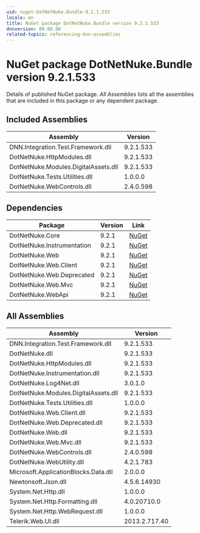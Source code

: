 ```yaml
---
uid: nuget-DotNetNuke.Bundle-9.2.1.533
locale: en
title: NuGet package DotNetNuke.Bundle version 9.2.1.533
dnnversion: 09.08.00
related-topics: referencing-dnn-assemblies
---
```


# NuGet package DotNetNuke.Bundle version 9.2.1.533
Details of published NuGet package.
*All Assemblies* lists all the assemblies that are included in this package or any dependent package.

## Included Assemblies

|Assembly|Version|
|---|---|
|DNN.Integration.Test.Framework.dll|9.2.1.533|
|DotNetNuke.HttpModules.dll|9.2.1.533|
|DotNetNuke.Modules.DigitalAssets.dll|9.2.1.533|
|DotNetNuke.Tests.Utilities.dll|1.0.0.0|
|DotNetNuke.WebControls.dll|2.4.0.598|

## Dependencies

|Package|Version|Link|
|---|---|---|
|DotNetNuke.Core|9.2.1|[NuGet](https://www.nuget.org/packages/DotNetNuke.Core/9.2.1)|
|DotNetNuke.Instrumentation|9.2.1|[NuGet](https://www.nuget.org/packages/DotNetNuke.Instrumentation/9.2.1)|
|DotNetNuke.Web|9.2.1|[NuGet](https://www.nuget.org/packages/DotNetNuke.Web/9.2.1)|
|DotNetNuke.Web.Client|9.2.1|[NuGet](https://www.nuget.org/packages/DotNetNuke.Web.Client/9.2.1)|
|DotNetNuke.Web.Deprecated|9.2.1|[NuGet](https://www.nuget.org/packages/DotNetNuke.Web.Deprecated/9.2.1)|
|DotNetNuke.Web.Mvc|9.2.1|[NuGet](https://www.nuget.org/packages/DotNetNuke.Web.Mvc/9.2.1)|
|DotNetNuke.WebApi|9.2.1|[NuGet](https://www.nuget.org/packages/DotNetNuke.WebApi/9.2.1)|

## All Assemblies

|Assembly|Version|
|---|---|
|DNN.Integration.Test.Framework.dll|9.2.1.533|
|DotNetNuke.dll|9.2.1.533|
|DotNetNuke.HttpModules.dll|9.2.1.533|
|DotNetNuke.Instrumentation.dll|9.2.1.533|
|DotNetNuke.Log4Net.dll|3.0.1.0|
|DotNetNuke.Modules.DigitalAssets.dll|9.2.1.533|
|DotNetNuke.Tests.Utilities.dll|1.0.0.0|
|DotNetNuke.Web.Client.dll|9.2.1.533|
|DotNetNuke.Web.Deprecated.dll|9.2.1.533|
|DotNetNuke.Web.dll|9.2.1.533|
|DotNetNuke.Web.Mvc.dll|9.2.1.533|
|DotNetNuke.WebControls.dll|2.4.0.598|
|DotNetNuke.WebUtility.dll|4.2.1.783|
|Microsoft.ApplicationBlocks.Data.dll|2.0.0.0|
|Newtonsoft.Json.dll|4.5.6.14930|
|System.Net.Http.dll|1.0.0.0|
|System.Net.Http.Formatting.dll|4.0.20710.0|
|System.Net.Http.WebRequest.dll|1.0.0.0|
|Telerik.Web.UI.dll|2013.2.717.40|

